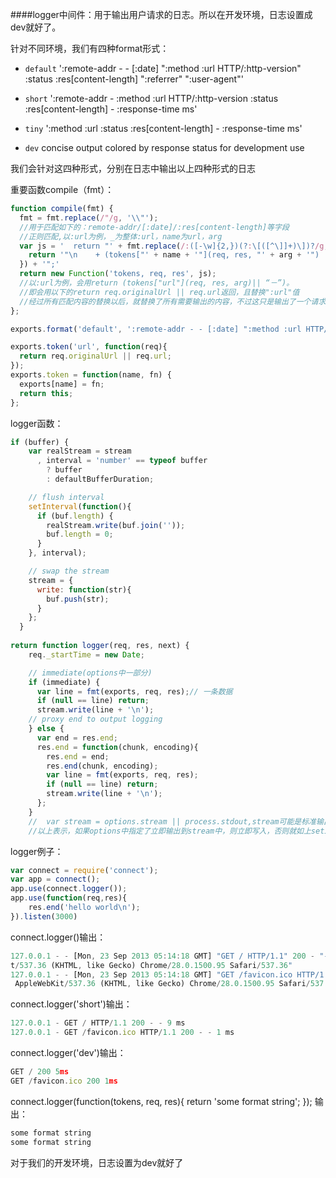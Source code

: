####logger中间件：用于输出用户请求的日志。所以在开发环境，日志设置成dev就好了。

针对不同环境，我们有四种format形式：

- `default` ':remote-addr - - [:date] ":method :url HTTP/:http-version" :status :res[content-length] ":referrer" ":user-agent"'

- `short` ':remote-addr - :method :url HTTP/:http-version :status :res[content-length] - :response-time ms'

- `tiny`  ':method :url :status :res[content-length] - :response-time ms'

- `dev` concise output colored by response status for development use

我们会针对这四种形式，分别在日志中输出以上四种形式的日志

重要函数compile（fmt）：
```javascript
function compile(fmt) {
  fmt = fmt.replace(/"/g, '\\"');
  //用于匹配如下的：remote-addr/[:date]/:res[content-length]等字段
  //正则匹配,以:url为例，_为整体:url，name为url，arg
  var js = '  return "' + fmt.replace(/:([-\w]{2,})(?:\[([^\]]+)\])?/g, function(_, name, arg){
    return '"\n    + (tokens["' + name + '"](req, res, "' + arg + '") || "-") + "';
  }) + '";'
  return new Function('tokens, req, res', js);
  //以:url为例，会用return (tokens["url"](req, res, arg)|| “－”)。
  //即会用以下的return req.originalUrl || req.url返回，且替换":url"值
  //经过所有匹配内容的替换以后，就替换了所有需要输出的内容，不过这只是输出了一个请求的一条数据
};
```
```javascript
exports.format('default', ':remote-addr - - [:date] ":method :url HTTP/:http-version" :status :res[content-length] ":referrer" ":user-agent"');
```
```javascript
exports.token('url', function(req){
  return req.originalUrl || req.url;
});
exports.token = function(name, fn) {
  exports[name] = fn;
  return this;
};
```

logger函数：
```javascript
if (buffer) {
    var realStream = stream
      , interval = 'number' == typeof buffer
        ? buffer
        : defaultBufferDuration;

    // flush interval
    setInterval(function(){
      if (buf.length) {
        realStream.write(buf.join(''));
        buf.length = 0;
      }
    }, interval); 

    // swap the stream
    stream = {
      write: function(str){
        buf.push(str);
      }
    };
  }
  
return function logger(req, res, next) {
    req._startTime = new Date;

    // immediate(options中一部分)
    if (immediate) {
      var line = fmt(exports, req, res);// 一条数据
      if (null == line) return;
      stream.write(line + '\n');
    // proxy end to output logging
    } else {
      var end = res.end;
      res.end = function(chunk, encoding){
        res.end = end;
        res.end(chunk, encoding);
        var line = fmt(exports, req, res);
        if (null == line) return;
        stream.write(line + '\n');
      };
    }
    //  var stream = options.stream || process.stdout,stream可能是标准输出设备，如果不使用options指定的话
    //以上表示，如果options中指定了立即输出到stream中，则立即写入，否则就如上setInterval，每隔固定事件写一次
```

logger例子：
```javascript
var connect = require('connect');
var app = connect();
app.use(connect.logger());
app.use(function(req,res){
    res.end('hello world\n');
}).listen(3000)
```

connect.logger()输出：
```javascript
127.0.0.1 - - [Mon, 23 Sep 2013 05:14:18 GMT] "GET / HTTP/1.1" 200 - "-" "Mozilla/5.0 (Windows NT 6.1; WOW64) AppleWebKi
t/537.36 (KHTML, like Gecko) Chrome/28.0.1500.95 Safari/537.36"
127.0.0.1 - - [Mon, 23 Sep 2013 05:14:18 GMT] "GET /favicon.ico HTTP/1.1" 200 - "-" "Mozilla/5.0 (Windows NT 6.1; WOW64)
 AppleWebKit/537.36 (KHTML, like Gecko) Chrome/28.0.1500.95 Safari/537.36"
```

connect.logger('short')输出：
```javascript
127.0.0.1 - GET / HTTP/1.1 200 - - 9 ms
127.0.0.1 - GET /favicon.ico HTTP/1.1 200 - - 1 ms
```

connect.logger('dev')输出：
```javascript
GET / 200 5ms
GET /favicon.ico 200 1ms
```

connect.logger(function(tokens, req, res){
    return 'some format string';
});
输出：
```javascript
some format string
some format string
```

对于我们的开发环境，日志设置为dev就好了